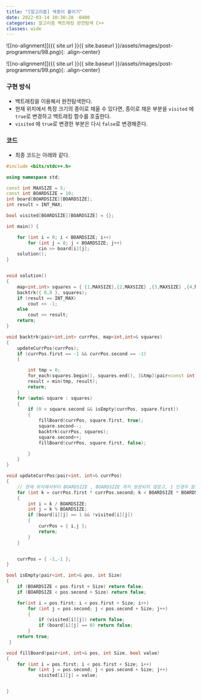 ```yaml
---
title: "[알고리즘] 색종이 붙이기"
date: 2022-03-14 10:30:28 -0400
categories: 알고리즘 백트래킹 완전탐색 C++
classes: wide
---
```


![[no-alignment]]({{ site.url }}{{ site.baseurl }}/assets/images/post-programmers/98.png){: .align-center}


![[no-alignment]]({{ site.url }}{{ site.baseurl }}/assets/images/post-programmers/99.png){: .align-center}

### 구현 방식

- 백트래킹을 이용해서 완전탐색한다.
- 현재 위치에서 특정 크기의 종이로 채울 수 있다면, 종이로 채운 부분을 `visited` 에 `true`로 변경하고 백트래킹 함수를 호출한다.
- `visited` 에 `true`로 변경한 부분은 다시 `false`로 변경해준다.



### 코드

- 최종 코드는 아래와 같다.


```cpp
#include <bits/stdc++.h>

using namespace std;

const int MAXSIZE = 5;
const int BOARDSIZE = 10;
int board[BOARDSIZE][BOARDSIZE];
int result = INT_MAX;

bool visited[BOARDSIZE][BOARDSIZE] = {};

int main() {

	for (int i = 0; i < BOARDSIZE; i++)
		for (int j = 0; j < BOARDSIZE; j++)
			cin >> board[i][j];
	solution();
}


void solution()
{
	map<int,int> squares = { {1,MAXSIZE},{2,MAXSIZE} ,{3,MAXSIZE} ,{4,MAXSIZE},{5,MAXSIZE}};
	backtrk({ 0,0 }, squares);
	if (result == INT_MAX)
		cout << -1;
	else
		cout << result;
	return;
}

void backtrk(pair<int,int> currPos, map<int,int>& squares)
{
	updateCurrPos(currPos);
	if (currPos.first == -1 && currPos.second == -1)
	{

		int tmp = 0;
		for_each(squares.begin(), squares.end(), [&tmp](pair<const int, int>& square) {tmp += (MAXSIZE - square.second); });
		result = min(tmp, result);
		return;
	}
	for (auto& square : squares)
	{
		if (0 < square.second && isEmpty(currPos, square.first))
		{
			fillBoard(currPos, square.first, true);
			square.second--;
			backtrk(currPos, squares);
			square.second++;
			fillBoard(currPos, square.first, false);

		}
	}
}

void updateCurrPos(pair<int, int>& currPos)
{
	// 현재 위치에서부터 BOARDSIZE , BOARDSIZE 까지 방문되지 않았고, 1 인경우 탐색
	for (int k = currPos.first * currPos.second; k < BOARDSIZE * BOARDSIZE; k++)
	{
		int i = k / BOARDSIZE;
		int j = k % BOARDSIZE;
		if (board[i][j] == 1 && !visited[i][j])
		{
			currPos = { i,j };
			return;
		}
	}


	currPos = { -1,-1 };
}

bool isEmpty(pair<int, int>& pos, int Size)
{
	if (BOARDSIZE < pos.first + Size) return false;
	if (BOARDSIZE < pos.second + Size) return false;

	for(int i = pos.first; i < pos.first + Size; i++)
		for (int j = pos.second; j < pos.second + Size; j++)
		{
			if (visited[i][j]) return false;
			if (board[i][j] == 0) return false;
		}
	return true;
 }

void fillBoard(pair<int, int>& pos, int Size, bool value)
{
	for (int i = pos.first; i < pos.first + Size; i++)
		for (int j = pos.second; j < pos.second + Size; j++)
			visited[i][j] = value;


}
```
